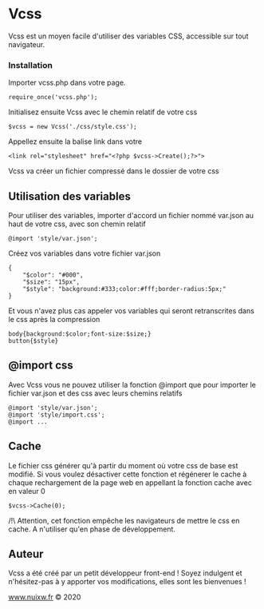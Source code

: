 # Vcss

Vcss est un moyen facile d'utiliser des variables CSS, accessible sur tout navigateur.

### Installation

Importer vcss.php dans votre page.

```
require_once('vcss.php');
```

Initialisez ensuite Vcss avec le chemin relatif de votre css

```
$vcss = new Vcss('./css/style.css');
```

Appellez ensuite la balise link dans votre <head>

```
<link rel="stylesheet" href="<?php $vcss->Create();?>">
```

Vcss va créer un fichier compressé dans le dossier de votre css


## Utilisation des variables

Pour utiliser des variables, importer d'accord un fichier nommé var.json au haut de votre css, avec son chemin relatif

```
@import 'style/var.json';
```

Créez vos variables dans votre fichier var.json

```
{
    "$color": "#000",
    "$size": "15px",
    "$style": "background:#333;color:#fff;border-radius:5px;"
}
```

Et vous n'avez plus cas appeler vos variables qui seront retranscrites dans le css après la compression

```
body{background:$color;font-size:$size;}
button{$style}
```

## @import css

Avec Vcss vous ne pouvez utiliser la fonction @import que pour importer le fichier var.json et des css avec leurs chemins relatifs

```
@import 'style/var.json';
@import 'style/import.css';
@import ...
```

## Cache

Le fichier css générer qu'à partir du moment où votre css de base est modifié. Si vous voulez désactiver cette fonction et régénerer le cache à chaque rechargement de la page web en appellant la fonction cache avec en valeur 0

```
$vcss->Cache(0);
```

/!\ Attention, cet fonction empêche les navigateurs de mettre le css en cache. A n'utiliser qu'en phase de développement.


## Auteur

Vcss a été créé par un petit développeur front-end ! Soyez indulgent et n'hésitez-pas à y apporter vos modifications, elles sont les bienvenues !

www.nuixw.fr
© 2020
